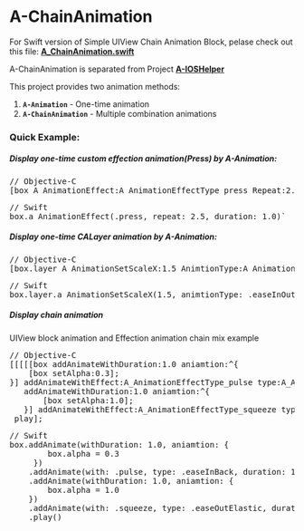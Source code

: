 # A-ChainAnimation

For Swift version of Simple UIView Chain Animation Block, pelase check out this file: **[A_ChainAnimation.swift](https://gist.github.com/Animaxx/4802f8c7eb66fa92332dd0cd39a4aac8)**


A-ChainAnimation is separated from Project **[A-IOSHelper](https://github.com/Animaxx/A-IOSHelper)**


This project provides two animation methods:

1. **`A-Animation`** - One-time animation
2. **`A-ChainAnimation`** - Multiple combination animations


### Quick Example:

##### Display one-time custom effection animation(Press) by **A-Animation**:

<pre lang="Objective-C">
// Objective-C
[box A_AnimationEffect:A_AnimationEffectType_press Repeat:2.5 Duration:1.0];`
</pre>
<pre lang="Swift">
// Swift
box.a_AnimationEffect(.press, repeat: 2.5, duration: 1.0)`
</pre>

##### Display one-time CALayer animation by **A-Animation**:

<pre lang="Objective-C">
// Objective-C
[box.layer A_AnimationSetScaleX:1.5 AnimtionType:A_AnimationType_easeInOutBounce Duraion:1.0];
</pre>
<pre lang="Swift">
// Swift
box.layer.a_AnimationSetScaleX(1.5, animtionType: .easeInOutBounce, duraion:1.0)
</pre>

##### Display chain animation 

UIView block animation and Effection animation chain mix example
<pre lang="Objective-C">
// Objective-C
[[[[[box addAnimateWithDuration:1.0 aniamtion:^{
    [box setAlpha:0.3];
}] addAnimateWithEffect:A_AnimationEffectType_pulse type:A_AnimationType_easeInBack duration:1.0]
   addAnimateWithDuration:1.0 aniamtion:^{
       [box setAlpha:1.0];
   }] addAnimateWithEffect:A_AnimationEffectType_squeeze type:A_AnimationType_easeOutElastic duration:1.0]
 play];
</pre>
<pre lang="Swift">
// Swift
box.addAnimate(withDuration: 1.0, aniamtion: { 
		box.alpha = 0.3 
	 })
    .addAnimate(with: .pulse, type: .easeInBack, duration: 1.0)
    .addAnimate(withDuration: 1.0, aniamtion: {
        box.alpha = 1.0
    })
    .addAnimate(with: .squeeze, type: .easeOutElastic, duration: 1.0)
    .play()
</pre>


